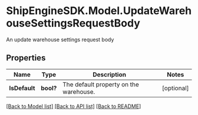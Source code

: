 # ShipEngineSDK.Model.UpdateWarehouseSettingsRequestBody
An update warehouse settings request body

## Properties

Name | Type | Description | Notes
------------ | ------------- | ------------- | -------------
**IsDefault** | **bool?** | The default property on the warehouse. | [optional] 

[[Back to Model list]](../README.md#documentation-for-models) [[Back to API list]](../README.md#documentation-for-api-endpoints) [[Back to README]](../README.md)

